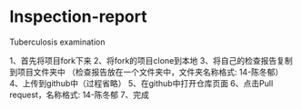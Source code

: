 # Inspection-report
Tuberculosis examination


1、首先将项目fork下来
2、将fork的项目clone到本地
3、将自己的检查报告复制到项目文件夹中
   （检查报告放在一个文件夹中，文件夹名称格式: 14-陈冬郁）
4、上传到github中（过程省略）
5、在github中打开仓库页面
6、点击Pull request，名称格式: 14-陈冬郁
7、完成

